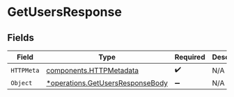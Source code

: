 # GetUsersResponse


## Fields

| Field                                                                               | Type                                                                                | Required                                                                            | Description                                                                         |
| ----------------------------------------------------------------------------------- | ----------------------------------------------------------------------------------- | ----------------------------------------------------------------------------------- | ----------------------------------------------------------------------------------- |
| `HTTPMeta`                                                                          | [components.HTTPMetadata](../../models/components/httpmetadata.md)                  | :heavy_check_mark:                                                                  | N/A                                                                                 |
| `Object`                                                                            | [*operations.GetUsersResponseBody](../../models/operations/getusersresponsebody.md) | :heavy_minus_sign:                                                                  | N/A                                                                                 |